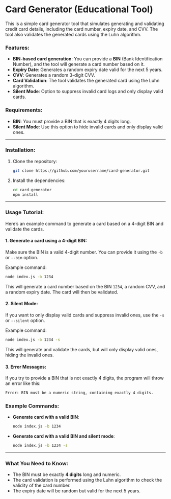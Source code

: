 # Card Generator (Educational Tool)

This is a simple card generator tool that simulates generating and validating credit card details, including the card number, expiry date, and CVV. The tool also validates the generated cards using the Luhn algorithm.

### Features:
- **BIN-based card generation**: You can provide a **BIN** (Bank Identification Number), and the tool will generate a card number based on it.
- **Expiry Date**: Generates a random expiry date valid for the next 5 years.
- **CVV**: Generates a random 3-digit CVV.
- **Card Validation**: The tool validates the generated card using the Luhn algorithm.
- **Silent Mode**: Option to suppress invalid card logs and only display valid cards.

### Requirements:
- **BIN**: You must provide a BIN that is exactly 4 digits long.
- **Silent Mode**: Use this option to hide invalid cards and only display valid ones.

---

### Installation:

1. Clone the repository:
   ```bash
   git clone https://github.com/yourusername/card-generator.git
   ```

2. Install the dependencies:
   ```bash
   cd card-generator
   npm install
   ```

---

### Usage Tutorial:

Here’s an example command to generate a card based on a 4-digit BIN and validate the cards.

#### 1. **Generate a card using a 4-digit BIN**:

Make sure the BIN is a valid 4-digit number. You can provide it using the `-b` or `--bin` option.

Example command:
```bash
node index.js -b 1234
```
This will generate a card number based on the BIN `1234`, a random CVV, and a random expiry date. The card will then be validated.

#### 2. **Silent Mode**:

If you want to only display valid cards and suppress invalid ones, use the `-s` or `--silent` option.

Example command:
```bash
node index.js -b 1234 -s
```
This will generate and validate the cards, but will only display valid ones, hiding the invalid ones.

#### 3. **Error Messages**:

If you try to provide a BIN that is not exactly 4 digits, the program will throw an error like this:
```bash
Error: BIN must be a numeric string, containing exactly 4 digits.
```

### Example Commands:

- **Generate card with a valid BIN**:
  ```bash
  node index.js -b 1234
  ```

- **Generate card with a valid BIN and silent mode**:
  ```bash
  node index.js -b 1234 -s
  ```

---

### What You Need to Know:
- The BIN must be exactly **4 digits** long and numeric.
- The card validation is performed using the Luhn algorithm to check the validity of the card number.
- The expiry date will be random but valid for the next 5 years.